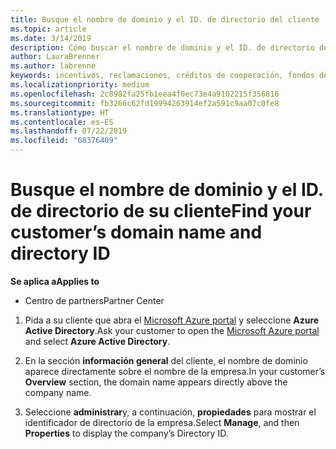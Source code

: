 ```yaml
---
title: Busque el nombre de dominio y el ID. de directorio del cliente | Centro de Partners
ms.topic: article
ms.date: 3/14/2019
description: Cómo buscar el nombre de dominio y el ID. de directorio del cliente al enviar una demanda
author: LauraBrenner
ms.author: labrenne
keywords: incentivos, reclamaciones, créditos de cooperación, fondos de cooperación, OSA, ISV, Asociación de ingresos, nombre de dominio, ID. de directorio
ms.localizationpriority: medium
ms.openlocfilehash: 2c8982fa25fb1eea4f0ec73e4a9102215f356816
ms.sourcegitcommit: fb3266c62fd19994263914ef2a591c9aa07c0fe8
ms.translationtype: HT
ms.contentlocale: es-ES
ms.lasthandoff: 07/22/2019
ms.locfileid: "68376409"
---
```

# <a name="find-your-customers-domain-name-and-directory-id"></a><span data-ttu-id="b3ef6-104">Busque el nombre de dominio y el ID. de directorio de su cliente</span><span class="sxs-lookup"><span data-stu-id="b3ef6-104">Find your customer’s domain name and directory ID</span></span>

<span data-ttu-id="b3ef6-105">**Se aplica a**</span><span class="sxs-lookup"><span data-stu-id="b3ef6-105">**Applies to**</span></span>

-  <span data-ttu-id="b3ef6-106">Centro de partners</span><span class="sxs-lookup"><span data-stu-id="b3ef6-106">Partner Center</span></span>

1.  <span data-ttu-id="b3ef6-107">Pida a su cliente que abra el [Microsoft Azure portal](https://ms.portal.azure.com/#home) y seleccione **Azure Active Directory**.</span><span class="sxs-lookup"><span data-stu-id="b3ef6-107">Ask your customer to open the [Microsoft Azure portal](https://ms.portal.azure.com/#home) and select **Azure Active Directory**.</span></span> 

2.  <span data-ttu-id="b3ef6-108">En la sección **información general** del cliente, el nombre de dominio aparece directamente sobre el nombre de la empresa.</span><span class="sxs-lookup"><span data-stu-id="b3ef6-108">In your customer’s **Overview** section, the domain name appears directly above the company name.</span></span>  

3.  <span data-ttu-id="b3ef6-109">Seleccione **administrar**y, a continuación, **propiedades** para mostrar el identificador de directorio de la empresa.</span><span class="sxs-lookup"><span data-stu-id="b3ef6-109">Select **Manage**, and then **Properties** to display the company’s Directory ID.</span></span>
